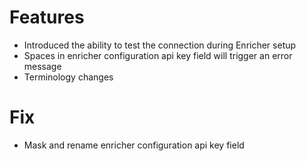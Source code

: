 # Features
- Introduced the ability to test the connection during Enricher setup
- Spaces in enricher configuration api key field will trigger an error message
- Terminology changes

# Fix
- Mask and rename enricher configuration api key field
